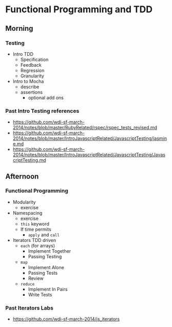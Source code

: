 # Functional Programming and TDD

## Morning

### Testing

* Intro TDD
  * Specification
  * Feedback
  * Regression
  * Granularity
* Intro to Mocha
  * describe
  * assertions
    * optional add ons


### Past Intro Testing references

* https://github.com/wdi-sf-march-2014/notes/blob/master/RubyRelated/rspec/rspec_tests_revised.md
* https://github.com/wdi-sf-march-2014/notes/blob/master/IntroJavascriptRelated/JavascriptTesting/jasmine.md
* https://github.com/wdi-sf-march-2014/notes/blob/master/IntroJavascriptRelated/JavascriptTesting/JavascriptTesting.md

## Afternoon

### Functional Programming 

* Modularity
  * exercise
* Namespacing
  * exercise
  * `this` keyword
  * If time permits 
    * `apply` and `call`
* Iterators TDD driven
  * `each` (for arrays)
    * Implement Together
    * Passing Testing
  * `map`
    * Implement Alone
    * Passing Tests
    * Review
  * `reduce`
    * Implement In Pairs
    * Write Tests



### Past Iterators Labs
* https://github.com/wdi-sf-march-2014/js_iterators


